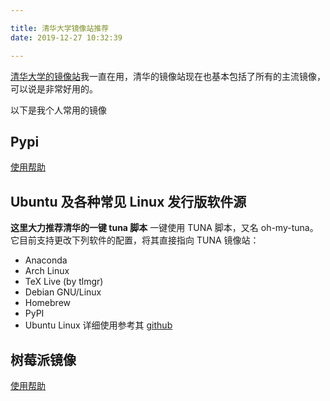 ```yaml
---

title: 清华大学镜像站推荐
date: 2019-12-27 10:32:39

---
```


[清华大学的镜像站](https://mirrors.tuna.tsinghua.edu.cn/)我一直在用，清华的镜像站现在也基本包括了所有的主流镜像，可以说是非常好用的。

以下是我个人常用的镜像
## Pypi

[使用帮助](https://mirrors.tuna.tsinghua.edu.cn/help/pypi/)
<!-- more -->
## Ubuntu 及各种常见 Linux 发行版软件源

**这里大力推荐清华的一键 tuna 脚本**
一键使用 TUNA 脚本，又名 oh-my-tuna。它目前支持更改下列软件的配置，将其直接指向 TUNA 镜像站：
+ Anaconda
+ Arch Linux
+ TeX Live (by tlmgr)
+ Debian GNU/Linux
+ Homebrew
+ PyPI
+ Ubuntu Linux
详细使用参考其 [github](https://github.com/tuna/oh-my-tuna)

## 树莓派镜像

[使用帮助](https://mirrors.tuna.tsinghua.edu.cn/help/raspbian/)
